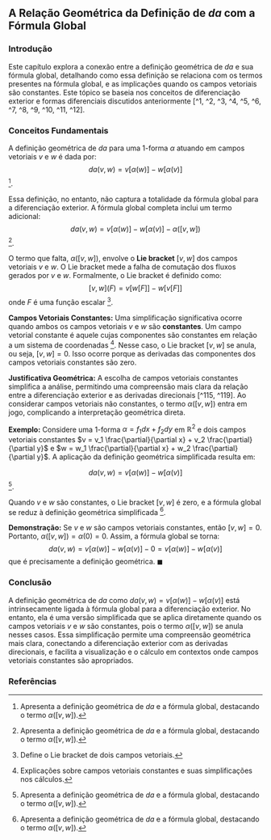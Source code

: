 ## A Relação Geométrica da Definição de $da$ com a Fórmula Global

### Introdução
Este capítulo explora a conexão entre a definição geométrica de $da$ e sua fórmula global, detalhando como essa definição se relaciona com os termos presentes na fórmula global, e as implicações quando os campos vetoriais são constantes. Este tópico se baseia nos conceitos de diferenciação exterior e formas diferenciais discutidos anteriormente [^1, ^2, ^3, ^4, ^5, ^6, ^7, ^8, ^9, ^10, ^11, ^12].

### Conceitos Fundamentais
A definição geométrica de $da$ para uma 1-forma $\alpha$ atuando em campos vetoriais $v$ e $w$ é dada por:
$$da(v, w) = v[\alpha(w)] - w[\alpha(v)]$$ [^119].

Essa definição, no entanto, não captura a totalidade da fórmula global para a diferenciação exterior. A fórmula global completa inclui um termo adicional:
$$da(v, w) = v[\alpha(w)] - w[\alpha(v)] - \alpha([v, w])$$ [^119].

O termo que falta, $\alpha([v, w])$, envolve o **Lie bracket** $[v, w]$ dos campos vetoriais $v$ e $w$. O Lie bracket mede a falha de comutação dos fluxos gerados por $v$ e $w$. Formalmente, o Lie bracket é definido como:
$$[v, w](F) = v[w[F]] - w[v[F]]$$
onde $F$ é uma função escalar [^125].

**Campos Vetoriais Constantes:** Uma simplificação significativa ocorre quando ambos os campos vetoriais $v$ e $w$ são **constantes**. Um campo vetorial constante é aquele cujas componentes são constantes em relação a um sistema de coordenadas [^115]. Nesse caso, o Lie bracket $[v, w]$ se anula, ou seja, $[v, w] = 0$. Isso ocorre porque as derivadas das componentes dos campos vetoriais constantes são zero.

**Justificativa Geométrica:** A escolha de campos vetoriais constantes simplifica a análise, permitindo uma compreensão mais clara da relação entre a diferenciação exterior e as derivadas direcionais [^115, ^119]. Ao considerar campos vetoriais não constantes, o termo $\alpha([v, w])$ entra em jogo, complicando a interpretação geométrica direta.

**Exemplo:**
Considere uma 1-forma $\alpha = f_1 dx + f_2 dy$ em $\mathbb{R}^2$ e dois campos vetoriais constantes $v = v_1 \frac{\partial}{\partial x} + v_2 \frac{\partial}{\partial y}$ e $w = w_1 \frac{\partial}{\partial x} + w_2 \frac{\partial}{\partial y}$. A aplicação da definição geométrica simplificada resulta em:

$$da(v, w) = v[\alpha(w)] - w[\alpha(v)]$$ [^119].

Quando $v$ e $w$ são constantes, o Lie bracket $[v, w]$ é zero, e a fórmula global se reduz à definição geométrica simplificada [^119].

**Demonstração:**
Se $v$ e $w$ são campos vetoriais constantes, então $[v, w] = 0$. Portanto, $\alpha([v, w]) = \alpha(0) = 0$. Assim, a fórmula global se torna:
$$da(v, w) = v[\alpha(w)] - w[\alpha(v)] - 0 = v[\alpha(w)] - w[\alpha(v)]$$
que é precisamente a definição geométrica. $\blacksquare$

### Conclusão
A definição geométrica de $da$ como $da(v, w) = v[\alpha(w)] - w[\alpha(v)]$ está intrinsecamente ligada à fórmula global para a diferenciação exterior. No entanto, ela é uma versão simplificada que se aplica diretamente quando os campos vetoriais $v$ e $w$ são constantes, pois o termo $\alpha([v, w])$ se anula nesses casos. Essa simplificação permite uma compreensão geométrica mais clara, conectando a diferenciação exterior com as derivadas direcionais, e facilita a visualização e o cálculo em contextos onde campos vetoriais constantes são apropriados.

### Referências
[^115]: Explicações sobre campos vetoriais constantes e suas simplificações nos cálculos.
[^119]: Apresenta a definição geométrica de $da$ e a fórmula global, destacando o termo $\alpha([v, w])$.
[^125]: Define o Lie bracket de dois campos vetoriais.

<!-- END -->